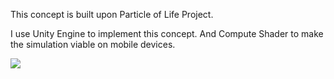 This concept is built upon Particle of Life Project.

I use Unity Engine to implement this concept. And Compute Shader to make the 
simulation viable on mobile devices.

![](movie_001.gif)
